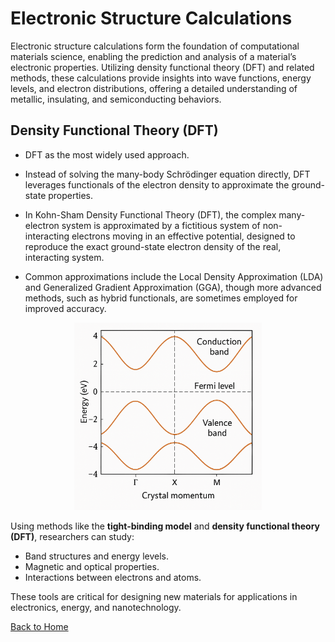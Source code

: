 # Electronic Structure Calculations

Electronic structure calculations form the foundation of computational materials science, enabling the prediction and analysis of a material’s electronic properties. Utilizing density functional theory (DFT) and related methods, these calculations provide insights into wave functions, energy levels, and electron distributions, offering a detailed understanding of metallic, insulating, and semiconducting behaviors.


## Density Functional Theory (DFT)

* DFT as the most widely used approach.

* Instead of solving the many-body Schrödinger equation directly, DFT leverages functionals of the electron density to approximate the ground-state properties.

* In Kohn-Sham Density Functional Theory (DFT), the complex many-electron system is approximated by a fictitious system of non-interacting electrons moving in an effective potential, designed to reproduce the exact ground-state electron density of the real, interacting system.

* Common approximations include the Local Density Approximation (LDA) and Generalized Gradient Approximation (GGA), though more advanced methods, such as hybrid functionals, are sometimes employed for improved accuracy.



<div style="text-align: center;">
<img src="./bandstructure.png" alt="BandStruct" style="width: 300px; height: auto;">
</div>

Using methods like the **tight-binding model** and **density functional theory (DFT)**, researchers can study:
- Band structures and energy levels.
- Magnetic and optical properties.
- Interactions between electrons and atoms.

These tools are critical for designing new materials for applications in electronics, energy, and nanotechnology.

[Back to Home](index.md)